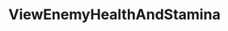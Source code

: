 # ViewEnemyHealthAndStamina
<!--
TODO:
This is a .NET mod template for Tainted Grail: The Fall of Avalon mods.
- This template does not include any patch logic.
- Add your own plugin entry points and logic as needed.

## Getting Started

1. Add Harmony patches
2. Add config to PluginConfig.cs if needed
-->
